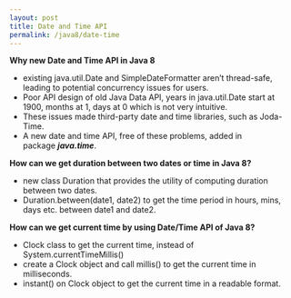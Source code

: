 ```yaml
---
layout: post
title: Date and Time API
permalink: /java8/date-time
---
```


**Why new Date and Time API in Java 8**  
* existing java.util.Date and SimpleDateFormatter aren’t thread-safe, leading to potential concurrency issues for users.
* Poor API design of old Java Data API, years in java.util.Date start at 1900, months at 1, days at 0 which is not very intuitive.
* These issues made third-party date and time libraries, such as Joda-Time.
* A new date and time API, free of these problems, added in package ***java.time***.

**How can we get duration between two dates or time in Java 8?**  
* new class Duration that provides the utility of computing duration between two dates.
* Duration.between(date1, date2) to get the time period in hours, mins, days etc. between date1 and date2.

**How can we get current time by using Date/Time API of Java 8?**  
* Clock class to get the current time, instead of System.currentTimeMillis()
* create a Clock object and call millis() to get the current time in milliseconds.
* instant() on Clock object to get the current time in a readable format.
